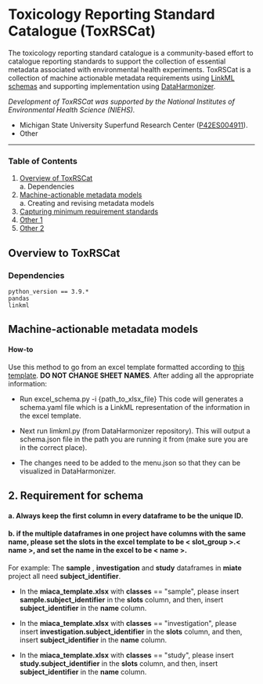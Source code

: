 # Toxicology Reporting Standard Catalogue (ToxRSCat)

The toxicology reporting standard catalogue is a community-based effort to catalogue reporting standards to support the collection of essential metadata associated with environmental health experiments. ToxRSCat is a collection of machine actionable metadata requirements using [LinkML schemas](https://linkml.io/) and supporting implementation using [DataHarmonizer]([http://dh.toxdatacommons.com.s3-website-us-east-1.amazonaws.com/](http://dh.toxdatacommons.com.s3-website-us-east-1.amazonaws.com/)).

_Development of ToxRSCat was supported by the National Institutes of Environmental Health Science (NIEHS)._
- Michigan State University Superfund Research Center ([P42ES004911](iit.msu.edu)).
-  Other

---
### Table of Contents
1. [Overview of ToxRSCat](#overview)<br>
	a. Dependencies<br>
2. [Machine-actionable metadata models](#ma)<br>
	a. Creating and revising metadata models <br>
3. [Capturing minimum requirement standards](#updateRS)<br>
4. [Other 1](#changeRS)<br>
5. [Other 2](#TDC)

 <a id="overview"></a>
## Overview to ToxRSCat

### Dependencies
```
python_version == 3.9.* 
pandas 
linkml
```

<a id="ma"></a>
## Machine-actionable metadata models




















#### How-to
Use this method to go from an excel template formatted according to [this template](./script/LinkML_template.xlsx). __DO NOT CHANGE SHEET NAMES__. 
After adding all the appropriate information:

- Run excel_schema.py -i {path_to_xlsx_file}
This code will generates a schema.yaml file which is a LinkML representation of the information in the excel template. 

- Next run limkml.py (from DataHarmonizer repository). This will output a schema.json file in the path you are running it from (make sure you are in the correct place). 

- The changes need to be added to the menu.json so that they can be visualized in DataHarmonizer.

## 2. Requirement for schema
#### a. Always keep the first column in every dataframe to be the unique ID.

#### b. if the multiple dataframes in one project have columns with the same name, please set the slots in the excel template to be < slot_group >.< name >, and set the name in the excel to be < name >.
For example:
The __sample__ , __investigation__ and __study__ dataframes in __miate__ project all need __subject_identifier__. 

- In the __miaca_template.xlsx__ with __classes__ == "sample", please insert __sample.subject_identifier__ in the __slots__ column, and then, insert __subject_identifier__ in the __name__ column.

- In the __miaca_template.xlsx__ with __classes__ == "investigation", please insert __investigation.subject_identifier__ in the __slots__ column, and then, insert __subject_identifier__ in the __name__ column.

- In the __miaca_template.xlsx__ with __classes__ == "study", please insert __study.subject_identifier__ in the __slots__ column, and then, insert __subject_identifier__ in the __name__ column.

